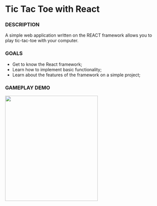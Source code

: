 # Tic Tac Toe with React
<h3>DESCRIPTION</h3>
A simple web application written on the REACT framework allows you to play tic-tac-toe with your computer.

<h3>GOALS</h3>
<ul>
  <li>Get to know the React framework;</li>
  <li>Learn how to implement basic functionality;</li>
  <li>Learn about the features of the framework on a simple project;</li>
</ul>

<h3>GAMEPLAY DEMO</h3>
<img src="https://github.com/user-attachments/assets/95a69b31-466a-4cb2-99e1-23ab8079f882" style="width:300px;height:340px;">
